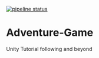 [![pipeline status](https://gitlab.com/EelcoLos/Adventure-Game/badges/master/pipeline.svg)](https://gitlab.com/EelcoLos/Adventure-Game/commits/master)

# Adventure-Game
 Unity Tutorial following and beyond
